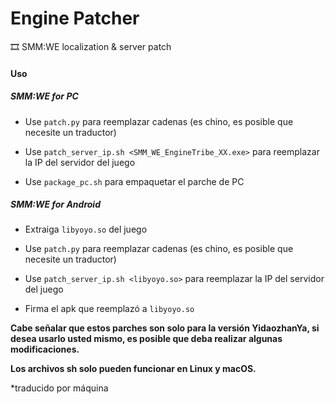 # Engine Patcher
🎞️ SMM:WE localization &amp; server patch

#### Uso

##### SMM:WE for PC

- Use `patch.py` para reemplazar cadenas (es chino, es posible que necesite un traductor)

- Use `patch_server_ip.sh <SMM_WE_EngineTribe_XX.exe>` para reemplazar la IP del servidor del juego

- Use `package_pc.sh` para empaquetar el parche de PC

##### SMM:WE for Android

- Extraiga `libyoyo.so` del juego

- Use `patch.py` para reemplazar cadenas (es chino, es posible que necesite un traductor)

- Use `patch_server_ip.sh <libyoyo.so>` para reemplazar la IP del servidor del juego

- Firma el apk que reemplazó a `libyoyo.so`


**Cabe señalar que estos parches son solo para la versión YidaozhanYa, si desea usarlo usted mismo, es posible que deba realizar algunas modificaciones.**

**Los archivos sh solo pueden funcionar en Linux y macOS.**

*traducido por máquina